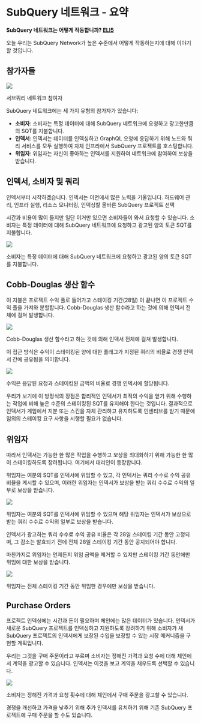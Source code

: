 # SubQuery 네트워크 - 요약

**SubQuery 네트워크는 어떻게 작동합니까? [ELI5](https://www.dictionary.com/e/slang/eli5/#:~:text=ELI5%20stands%20for%20the%20phrase,naive%20understanding%20of%20the%20issue.)**

오늘 우리는 SubQuery Network가 높은 수준에서 어떻게 작동하는지에 대해 이야기할 것입니다.

## 참가자들

![](https://miro.medium.com/max/1400/1*9993cakplwupZC5tbUv3vA.png)

서브쿼리 네트워크 참여자

SubQuery 네트워크에는 세 가지 유형의 참가자가 있습니다:

- **소비자**: 소비자는 특정 데이터에 대해 SubQuery 네트워크에 요청하고 광고한만큼의 SQT를 지불합니다.
- **인덱서**: 인덱서는 데이터를 인덱싱하고 GraphQL 요청에 응답하기 위해 노드와 쿼리 서비스를 모두 실행하여 자체 인프라에서 SubQuery 프로젝트를 호스팅합니다.
- **위임자**: 위임자는 자신이 좋아하는 인덱서를 지원하여 네트워크에 참여하여 보상을 받습니다.

## 인덱서, 소비자 및 쿼리

인덱서부터 시작하겠습니다. 인덱서는 이면에서 많은 노력을 기울입니다. 하드웨어 관리, 인프라 실행, 리소스 모니터링, 인덱싱할 올바른 SubQuery 프로젝트 선택

시간과 비용이 많이 들지만 일단 이거만 있으면 소비자들이 와서 요청할 수 있습니다. 소비자는 특정 데이터에 대해 SubQuery 네트워크에 요청하고 광고된 양의 토큰 SQT를 지불합니다.

![](https://miro.medium.com/max/1400/1*dKLkzSc2uXYaPW_IXUxstQ.png)

소비자는 특정 데이터에 대해 SubQuery 네트워크에 요청하고 광고된 양의 토큰 SQT를 지불합니다.

## Cobb-Douglas 생산 함수

이 지불은 프로젝트 수익 풀로 들어가고 스테이킹 기간(28일) 이 끝나면 이 프로젝트 수익 풀을 가져와 분할합니다. Cobb-Douglas 생산 함수라고 하는 것에 의해 인덱서 전체에 걸쳐 발생합니다.

![](https://miro.medium.com/max/1400/1*E-W7o7cWoclxHb8rXAMdpA.png)

Cobb-Douglas 생산 함수라고 하는 것에 의해 인덱서 전체에 걸쳐 발생합니다.

이 접근 방식은 수익이 스테이킹된 양에 대한 플래그가 지정된 쿼리의 비율로 경쟁 인덱서 간에 공유됨을 의미합니다.

![](https://miro.medium.com/max/1400/1*VhDu2BGDxd3ob7z9XkoOXA.png)

수익은 응답된 요청과 스테이킹된 금액의 비율로 경쟁 인덱서에 할당됩니다.

우리가 보기에 이 방정식의 장점은 합리적인 인덱서가 최적의 수익을 얻기 위해 수행하는 작업에 비해 높은 수준의 스테이킹된 SQT를 유지해야 한다는 것입니다. 결과적으로 인덱서가 게임에서 지분 또는 스킨을 자체 관리하고 유지하도록 인센티브를 받기 때문에 임의의 스테이킹 요구 사항을 시행할 필요가 없습니다.

## 위임자

따라서 인덱서는 가능한 한 많은 작업을 수행하고 보상을 최대화하기 위해 가능한 한 많이 스테이킹하도록 장려됩니다. 여기에서 대리인이 등장합니다.

위임자는 여분의 SQT를 인덱서에 위임할 수 있고, 각 인덱서는 쿼리 수수료 수익 공유 비율을 게시할 수 있으며, 이러한 위임자는 인덱서가 보상을 받는 쿼리 수수료 수익의 일부로 보상을 받습니다.

![](https://miro.medium.com/max/1400/1*YoN7PV7h3a2nAFN-ODqILg.png)

위임자는 여분의 SQT를 인덱서에 위임할 수 있으며 해당 위임자는 인덱서가 보상으로 받는 쿼리 수수료 수익의 일부로 보상을 받습니다.

인덱서가 광고하는 쿼리 수수료 수익 공유 비율은 각 28일 스테이킹 기간 동안 고정되며, 그 감소는 발효되기 전에 전체 28일 스테이킹 기간 동안 공지되어야 합니다.

마찬가지로 위임자는 언제든지 위임 금액을 제거할 수 있지만 스테이킹 기간 동안에만 위임에 대한 보상을 받습니다.

![](https://miro.medium.com/max/1400/0*we0k4A07pbj86COZ)

위임자는 전체 스테이킹 기간 동안 위임한 경우에만 보상을 받습니다.

## Purchase Orders

프로젝트 인덱싱에는 시간과 돈이 필요하며 체인에는 많은 데이터가 있습니다. 인덱서가 새로운 SubQuery 프로젝트를 인덱싱하고 지원하도록 장려하기 위해 소비자가 새 SubQuery 프로젝트의 인덱서에게 보장된 수입을 보장할 수 있는 시장 메커니즘을 구현할 계획입니다.

우리는 그것을 구매 주문이라고 부르며 소비자는 정해진 가격과 요청 수에 대해 체인에서 계약을 광고할 수 있습니다. 인덱서는 이것을 보고 계약을 채우도록 선택할 수 있습니다.

![](https://miro.medium.com/max/1400/1*IPtaZlt24E7h9bKNZWdSCw.png)

소비자는 정해진 가격과 요청 횟수에 대해 체인에서 구매 주문을 광고할 수 있습니다.

경쟁을 개선하고 가격을 낮추기 위해 추가 인덱서를 유치하기 위해 기존 SubQuery 프로젝트에 구매 주문을 할 수도 있습니다.
